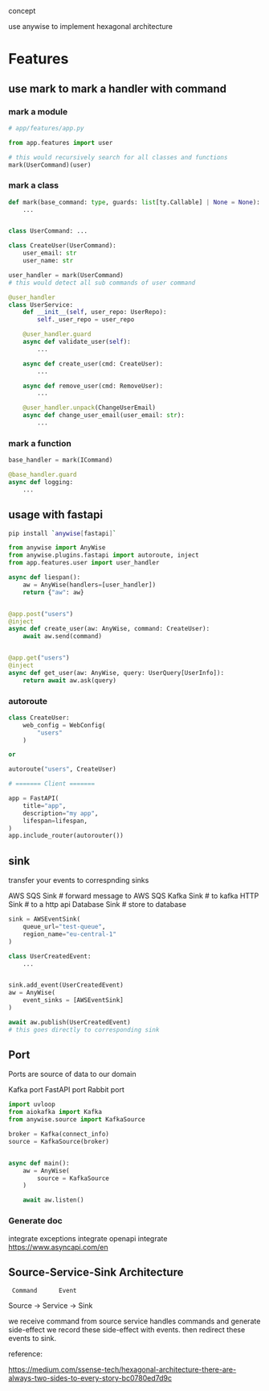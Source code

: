 concept

use anywise to implement hexagonal architecture

# Features

## use mark to mark a handler with command

### mark a module

```py
# app/features/app.py

from app.features import user

# this would recursively search for all classes and functions
mark(UserCommand)(user)

```

### mark a class

```py
def mark(base_command: type, guards: list[ty.Callable] | None = None):
    ...


class UserCommand: ...

class CreateUser(UserCommand):
    user_email: str
    user_name: str

user_handler = mark(UserCommand)
# this would detect all sub commands of user command

@user_handler 
class UserService:
    def __init__(self, user_repo: UserRepo):
        self._user_repo = user_repo

    @user_handler.guard
    async def validate_user(self):
        ...

    async def create_user(cmd: CreateUser):
        ...

    async def remove_user(cmd: RemoveUser):
        ...

    @user_handler.unpack(ChangeUserEmail) 
    async def change_user_email(user_email: str):
        ...
```

### mark a function

```py
base_handler = mark(ICommand)

@base_handler.guard
async def logging:
    ...
```

## usage with fastapi

```bash
pip install `anywise[fastapi]`
```

```py
from anywise import AnyWise
from anywise.plugins.fastapi import autoroute, inject
from app.features.user import user_handler

async def liespan():
    aw = AnyWise(handlers=[user_handler])
    return {"aw": aw}


@app.post("users")
@inject
async def create_user(aw: AnyWise, command: CreateUser):
    await aw.send(command)


@app.get("users")
@inject
async def get_user(aw: AnyWise, query: UserQuery[UserInfo]):
    return await aw.ask(query)
```

### autoroute

```py
class CreateUser:
    web_config = WebConfig(
        "users"
    )

or 

autoroute("users", CreateUser)

# ======= Client =======

app = FastAPI(
    title="app",
    description="my app",
    lifespan=lifespan,
)
app.include_router(autorouter())
```

## sink

transfer your events to correspnding sinks

AWS SQS Sink # forward message to AWS SQS
Kafka Sink # to kafka
HTTP Sink # to a http api
Database Sink # store to database

```py
sink = AWSEventSink(
    queue_url="test-queue",
    region_name="eu-central-1"
)

class UserCreatedEvent:
    ...


sink.add_event(UserCreatedEvent)
aw = AnyWise(
    event_sinks = [AWSEventSink]
)

await aw.publish(UserCreatedEvent)
# this goes directly to corresponding sink
```

## Port

Ports are source of data to our domain

Kafka port
FastAPI port
Rabbit port

```py
import uvloop
from aiokafka import Kafka
from anywise.source import KafkaSource

broker = Kafka(connect_info)
source = KafkaSource(broker)


async def main():
    aw = AnyWise(
        source = KafkaSource
    )

    await aw.listen()
```

### Generate doc

integrate exceptions
integrate openapi
integrate https://www.asyncapi.com/en

## Source-Service-Sink Architecture

     Command      Event
Source  ->  Service  ->  Sink

we receive command from source
service handles commands and generate side-effect
we record these side-effect with events.
then redirect these events to sink.

reference:

https://medium.com/ssense-tech/hexagonal-architecture-there-are-always-two-sides-to-every-story-bc0780ed7d9c

